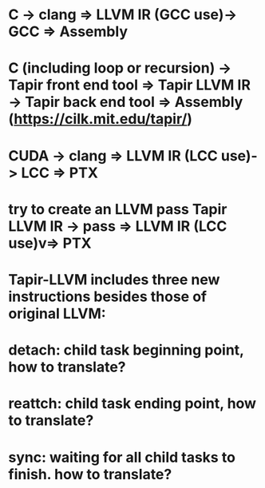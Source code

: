 # C -> clang => LLVM IR (GCC use)-> GCC => Assembly
# C (including loop or recursion) -> Tapir front end tool => Tapir LLVM IR -> Tapir back end tool => Assembly (https://cilk.mit.edu/tapir/)
# CUDA -> clang => LLVM IR (LCC use)-> LCC => PTX

# try to create an LLVM pass Tapir LLVM IR -> pass => LLVM IR (LCC use)v=> PTX


# Tapir-LLVM includes three new instructions besides those of original LLVM:
# detach: child task beginning point, how to translate? 
# reattch: child task ending point, how to translate?
# sync: waiting for all child tasks to finish. how to translate?
